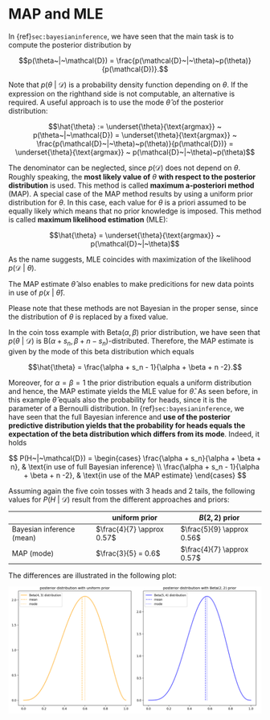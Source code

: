 <!-- #region -->
# MAP and MLE

In {ref}```sec:bayesianinference```, we have seen that the main task is to compute the posterior distribution by

$$p(\theta~|~\mathcal{D}) = \frac{p(\mathcal{D}~|~\theta)~p(\theta)}{p(\mathcal{D})}.$$

Note that $p(\theta~|~\mathcal{D})$ is a probability density function depending on $\theta$. If the expression on the righthand side is not computable, an alternative is required. A useful approach is to use the mode $\hat{\theta}$ of the posterior distribution:

$$\hat{\theta} := \underset{\theta}{\text{argmax}} ~ p(\theta~|~\mathcal{D}) = \underset{\theta}{\text{argmax}} ~ \frac{p(\mathcal{D}~|~\theta)~p(\theta)}{p(\mathcal{D})} = \underset{\theta}{\text{argmax}} ~ p(\mathcal{D}~|~\theta)~p(\theta)$$

The denominator can be neglected, since $p(\mathcal{D})$ does not depend on $\theta$. Roughly speaking, the **most likely value of** $\theta$ **with respect to the posterior distribution** is used. This method is called **maximum a-posteriori method** (MAP). A special case of the MAP method results by using a uniform prior distribution for $\theta$. In this case, each value for $\theta$ is a priori assumed to be equally likely which means that no prior knowledge is imposed. This method is called **maximum likelihood estimation** (MLE):

$$\hat{\theta} = \underset{\theta}{\text{argmax}} ~ p(\mathcal{D}~|~\theta)$$

As the name suggests, MLE coincides with maximization of the likelihood $p(\mathcal{D}~|~\theta)$.

The MAP estimate $\hat{\theta}$ also enables to make predicitions for new data points in use of $p(x ~|~\hat{\theta})$.

Please note that these methods are not Bayesian in the proper sense, since the distribution of $\theta$ is replaced by a fixed value.

In the coin toss example with $\text{Beta}(\alpha, \beta)$ prior distribution, we have seen that $p(\theta~|~\mathcal{D})$ is $\text{B}(\alpha + s_n, \beta + n - s_n)$-distributed. Therefore, the MAP estimate is given by the mode of this beta distribution which equals

$$\hat{\theta} = \frac{\alpha + s_n - 1}{\alpha + \beta + n -2}.$$

Moreover, for $\alpha = \beta = 1$ the prior distribution equals a uniform distribution and hence, the MAP estimate yields the MLE value for $\hat{\theta}$. As seen before, in this example $\hat{\theta}$ equals also the probability for heads, since it is the parameter of a Bernoulli distribution. In {ref}```sec:bayesianinference```, we have seen that the full Bayesian inference and **use of the posterior predictive distribution yields that the probability for heads equals the expectation of the beta distribution which differs from its mode**. Indeed, it holds

$$ P(H~|~\mathcal{D}) =
    \begin{cases}
      \frac{\alpha + s_n}{\alpha + \beta + n}, & \text{in use of full Bayesian inference} \\
      \frac{\alpha + s_n - 1}{\alpha + \beta + n -2}, & \text{in use of the MAP estimate}
    \end{cases}
$$

Assuming again the five coin tosses with 3 heads and 2 tails, the following values for $P(H~|~\mathcal{D})$ result from the different approaches and priors:


|                           | uniform prior              | $B(2, 2)$ prior               |
|---------------------------|----------------------------|-------------------------------|
| Bayesian inference (mean) | $\frac{4}{7} \approx 0.57$ | $\frac{5}{9} \approx 0.56$    |
| MAP (mode)                | $\frac{3}{5} = 0.6$        | $\frac{4}{7} \approx 0.57$    |

The differences are illustrated in the following plot:

![](MAPandMLE.png)
<!-- #endregion -->
